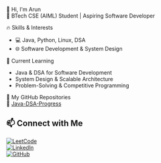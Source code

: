 👋 Hi, I'm Arun  
🚀 BTech CSE (AIML) Student | Aspiring Software Developer

🔥 Skills & Interests  
- 💻 Java, Python, Linux, DSA  
- 🌐 Software Development & System Design  

📌 Current Learning  
- Java & DSA for Software Development  
- System Design & Scalable Architecture  
- Problem-Solving & Competitive Programming  

📂 My GitHub Repositories  
🚀 [Java-DSA-Progress](https://github.com/arunpalanivel2377/Java-Dsa-Progress)  

## 📫 Connect with Me  
[![LeetCode](https://img.shields.io/badge/LeetCode-Profile-orange?style=flat&logo=leetcode)](https://leetcode.com/u/arunpalanivel2377/)  
[![LinkedIn](https://img.shields.io/badge/LinkedIn-Profile-blue?style=flat&logo=linkedin)](https://www.linkedin.com/in/arun-palanivel-a15848348/)  
[![GitHub](https://img.shields.io/badge/GitHub-Profile-black?style=flat&logo=github)](https://github.com/arunpalanivel2377)  

<!--
**arunpalanivel2377/arunpalanivel2377** is a ✨ _special_ ✨ repository because its `README.md` (this file) appears on your GitHub profile.

Here are some ideas to get you started:

- 🔭 I’m currently working on ...
- 🌱 I’m currently learning ...
- 👯 I’m looking to collaborate on ...
- 🤔 I’m looking for help with ...
- 💬 Ask me about ...
- 📫 How to reach me: ...
- 😄 Pronouns: ...
- ⚡ Fun fact: ...
-->





<!--
**arunpalanivel2377/arunpalanivel2377** is a ✨ _special_ ✨ repository because its `README.md` (this file) appears on your GitHub profile.

Here are some ideas to get you started:

- 🔭 I’m currently working on ...
- 🌱 I’m currently learning ...
- 👯 I’m looking to collaborate on ...
- 🤔 I’m looking for help with ...
- 💬 Ask me about ...
- 📫 How to reach me: ...
- 😄 Pronouns: ...
- ⚡ Fun fact: ...
-->
